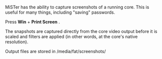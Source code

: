 MiSTer has the ability to capture screenshots of a running core. This is useful for many things, including "saving" passwords.

Press **Win** + **Print Screen** .

The snapshots are captured directly from the core video output before it is scaled and filters are applied (in other words, at the core's native resolution).

Output files are stored in /media/fat/screenshots/ 



